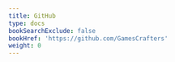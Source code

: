 ```yaml
---
title: GitHub
type: docs
bookSearchExclude: false
bookHref: 'https://github.com/GamesCrafters'
weight: 0
---
```

